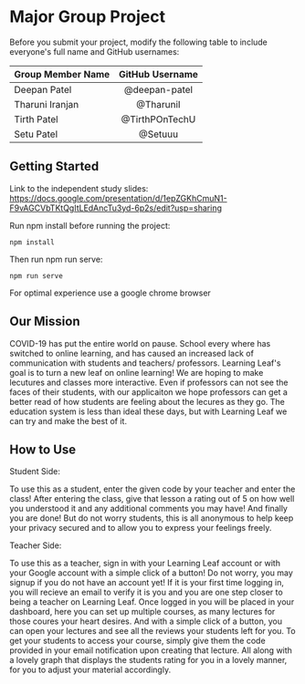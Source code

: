 # Major Group Project

Before you submit your project, modify the following table to include everyone's full name and GitHub usernames:

| Group Member Name          | GitHub Username    |
| :------------------------- |:------------------:|
| Deepan Patel | @deepan-patel |
| Tharuni Iranjan | @TharuniI |
| Tirth Patel | @TirthPOnTechU |
| Setu Patel | @Setuuu |


## Getting Started
Link to the independent study slides:
https://docs.google.com/presentation/d/1epZGKhCmuN1-F9vAGCVbTKtQgItLEdAncTu3yd-6p2s/edit?usp=sharing

Run npm install before running the project:
```
npm install
```

Then run npm run serve:
 ```
 npm run serve
 ```
 For optimal experience use a google chrome browser
 
 
 ## Our Mission
COVID-19 has put the entire world on pause. School every where has switched to online learning, and has caused an increased lack of communication with students and teachers/ professors. Learning Leaf's goal is to turn a new leaf on online learning! We are hoping to make lecutures and classes more interactive. Even if professors can not see the faces of their students, with our applicaiton we hope professors can get a better read of how students are feeling about the lecures as they go. The education system is less than ideal these days, but with Learning Leaf we can try and make the best of it.

## How to Use
Student Side:


To use this as a student, enter the given code by your teacher and enter the class! After entering the class, give that lesson a rating out of 5 on how well you understood it and any additional comments you may have! And finally you are done! But do not worry students, this is all anonymous to help keep your privacy secured and to allow you to express your feelings freely.

Teacher Side:


To use this as a teacher, sign in with your Learning Leaf account or with your Google account with a simple click of a button! Do not worry, you may signup if you do not have an account yet! If it is your first time logging in, you will recieve an email to verify it is you and you are one step closer to being a teacher on Learning Leaf. Once logged in you will be placed in your dashboard, here you can set up multiple courses, as many lectures for those coures your heart desires. And with a simple click of a button, you can open your lectures and see all the reviews your students left for you. To get your students to access your course, simply give them the code provided in your email notification upon creating that lecture. All along with a lovely graph that displays the students rating for you in a lovely manner, for you to adjust your material accordingly.

